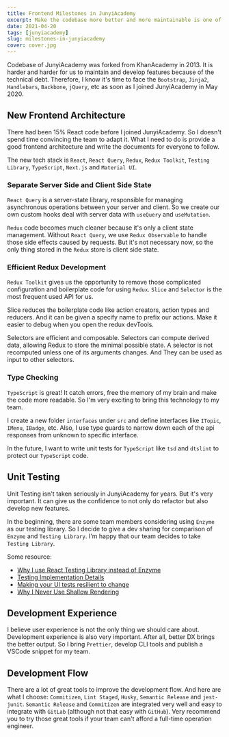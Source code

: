 ```yaml
---
title: Frontend Milestones in JunyiAcademy
excerpt: Make the codebase more better and more maintainable is one of the most important tasks for a senior frontend engineers in JunyiAcademy.
date: 2021-04-20
tags: [junyiacademy]
slug: milestones-in-junyiacademy
cover: cover.jpg
---
```


Codebase of JunyiAcademy was forked from KhanAcademy in 2013. It is harder and harder for us to maintain and develop features because of the technical debt. Therefore, I know it's time to face the `Bootstrap`, `Jinja2`, `Handlebars`, `Backbone`, `jQuery`, etc as soon as I joined JunyiAcademy in May 2020.

## New Frontend Architecture

There had been 15% React code before I joined JunyiAcademy. So I doesn't spend time convincing the team to adapt it. What I need to do is provide a good frontend architecture and write the documents for everyone to follow.

The new tech stack is `React`, `React Query`, `Redux`, `Redux Toolkit`, `Testing Library`, `TypeScript`, `Next.js` and `Material UI`.

### Separate Server Side and Client Side State

`React Query` is a server-state library, responsible for managing asynchronous operations between your server and client. So we create our own custom hooks deal with server data with `useQuery` and `useMutation`.

`Redux` code becomes much cleaner because it's only a client state management. Without `React Query`, we use `Redux Observable` to handle those side effects caused by requests. But it's not necessary now, so the only thing stored in the `Redux` store is client side state.

### Efficient Redux Development

`Redux Toolkit` gives us the opportunity to remove those complicated configuration and boilerplate code for using `Redux`. `Slice` and `Selector` is the most frequent used API for us.

Slice reduces the boilerplate code like action creators, action types and reducers. And it can be given a specify name to prefix our actions. Make it easier to debug when you open the redux devTools.

Selectors are efficient and composable. Selectors can compute derived data, allowing Redux to store the minimal possible state. A selector is not recomputed unless one of its arguments changes. And They can be used as input to other selectors.

### Type Checking

`TypeScript` is great! It catch errors, free the memory of my brain and make the code more readable. So I'm very exciting to bring this technology to my team.

I create a new folder `interfaces` under `src` and define interfaces like `ITopic`, `IMenu`, `IBadge`, etc. Also, I use type guards to narrow down each of the api responses from unknown to specific interface.

In the future, I want to write unit tests for `TypeScript` like `tsd` and `dtslint` to protect our `TypeScript` code.

## Unit Testing

Unit Testing isn't taken seriously in JunyiAcademy for years. But it's very important. It can give us the confidence to not only do refactor but also develop new features.

In the beginning, there are some team members considering using `Enzyme` as our testing library. So I decide to give a dev sharing for comparison of `Enzyme` and `Testing Library`. I'm happy that our team decides to take `Testing Library`.

Some resource:

- [Why I use React Testing Library instead of Enzyme](https://blog.kewah.com/2019/testing-react-using-testing-library/)
- [Testing Implementation Details](https://kentcdodds.com/blog/testing-implementation-details)
- [Making your UI tests resilient to change](https://kentcdodds.com/blog/making-your-ui-tests-resilient-to-change)
- [Why I Never Use Shallow Rendering](https://kentcdodds.com/blog/why-i-never-use-shallow-rendering)

## Development Experience

I believe user experience is not the only thing we should care about. Development experience is also very important. After all, better DX brings the better output. So I bring `Prettier`, develop CLI tools and publish a VSCode snippet for my team.

## Development Flow

There are a lot of great tools to improve the development flow. And here are what I choose: `Commitizen`, `Lint Staged`, `Husky`, `Semantic Release` and `jest-junit`. `Semantic Release` and `Commitizen` are integrated very well and easy to integrate with `GitLab` (although not that easy with `GitHub`). Very recommend you to try those great tools if your team can't afford a full-time operation engineer.
